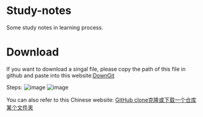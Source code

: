 # Study-notes
Some study notes in learning process.

# Download
If you want to download a singal file, please copy the path of this file in github and paste into this website:[DownGit](https://www.itsvse.com/downgit/#/home?url=)

Steps: 
![image](https://user-images.githubusercontent.com/62192785/162693151-db05672b-895f-463f-aa3b-d4fc7d1f669a.png)
![image](https://user-images.githubusercontent.com/62192785/162693199-69cda53e-b570-4632-88d5-2ea6616a0185.png)


You can also refer to this Chinese website: [GitHub clone克隆或下载一个仓库某个文件夹](https://www.itsvse.com/thread-7086-1-1.html)
